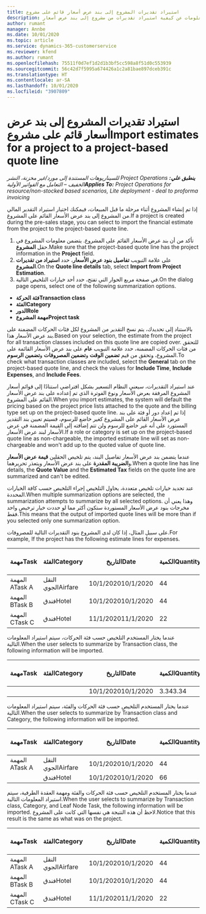 ```yaml
---
title: استيراد تقديرات المشروع إلى بند عرض أسعار قائم على مشروع
description: يقدم هذا الموضوع معلومات عن كيفية استيراد تقديرات من مشروع إلى بند عرض أسعار.
author: rumant
manager: Annbe
ms.date: 10/01/2020
ms.topic: article
ms.service: dynamics-365-customerservice
ms.reviewer: kfend
ms.author: rumant
ms.openlocfilehash: 75511f0d7ef1d2d1b3bf5cc598a8f51d0c553939
ms.sourcegitcommit: 56c42d7f5995a674426a1c2a81bae897dceb391c
ms.translationtype: HT
ms.contentlocale: ar-SA
ms.lasthandoff: 10/01/2020
ms.locfileid: "3907809"
---
```

# <a name="import-estimates-for-a-project-to-a-project-based-quote-line"></a><span data-ttu-id="3bb11-103">استيراد تقديرات المشروع إلى بند عرض أسعار قائم على مشروع</span><span class="sxs-lookup"><span data-stu-id="3bb11-103">Import estimates for a project to a project-based quote line</span></span>

<span data-ttu-id="3bb11-104">_**ينطبق علي:** ‏‫Project Operations للسيناريوهات المستندة إلى مورد/غير مخزنة‬، ‏‫النشر الخفيف – التعامل مع الفواتير الأولية‬_</span><span class="sxs-lookup"><span data-stu-id="3bb11-104">_**Applies To:** Project Operations for resource/non-stocked based scenarios, Lite deployment - deal to proforma invoicing_</span></span>


<span data-ttu-id="3bb11-105">إذا تم إنشاء المشروع أثناء مرحلة ما قبل المبيعات، فيمكنك اختيار استيراد التقدير المالي من المشروع إلى بند عرض الأسعار القائم على المشروع.</span><span class="sxs-lookup"><span data-stu-id="3bb11-105">If a project is created during the pre-sales stage, you can select to import the financial estimate from the project to the project-based quote line.</span></span>

1. <span data-ttu-id="3bb11-106">تأكد من أن بند عرض الأسعار القائم على المشروع. يتضمن معلومات المشروع في حقل **المشروع**.</span><span class="sxs-lookup"><span data-stu-id="3bb11-106">Make sure that the project-based quote line has the project information in the **Project** field.</span></span>
2. <span data-ttu-id="3bb11-107">على علامة التبويب **تفاصيل بنود عرض الأسعار**، حدد **استيراد من تقديرات المشروع**.</span><span class="sxs-lookup"><span data-stu-id="3bb11-107">On the **Quote line details** tab, select **Import from Project Estimation**.</span></span>
3. <span data-ttu-id="3bb11-108">في صفحة مربع الحوار التي تفتح، حدد أحد خيارات التلخيص التالية.</span><span class="sxs-lookup"><span data-stu-id="3bb11-108">On the dialog page opens, select one of the following summarization options.</span></span>

  - <span data-ttu-id="3bb11-109">**فئة الحركة**</span><span class="sxs-lookup"><span data-stu-id="3bb11-109">**Transaction class**</span></span>
  - <span data-ttu-id="3bb11-110">**الفئة**</span><span class="sxs-lookup"><span data-stu-id="3bb11-110">**Category**</span></span>
  - <span data-ttu-id="3bb11-111">**الدور**</span><span class="sxs-lookup"><span data-stu-id="3bb11-111">**Role**</span></span> 
  - <span data-ttu-id="3bb11-112">**مهمة المشروع**</span><span class="sxs-lookup"><span data-stu-id="3bb11-112">**Project task**</span></span>

<span data-ttu-id="3bb11-113">بالاستناد إلى تحديدك، يتم نسخ التقدير من المشروع لكل فئات الحركات المضمنة على بند عرض الأسعار هذا.</span><span class="sxs-lookup"><span data-stu-id="3bb11-113">Based on your selection, the estimate from the project for all transaction classes included on this quote line are copied over.</span></span> <span data-ttu-id="3bb11-114">للتحقق من فئات الحركات المضمنة، حدد علامة التبويب **عام** على بند عرض الأسعار القائمة على المشروع، وتحقق من قيم **تضمين الوقت** و**تضمين المصروفات** و**تضمين الرسوم**.</span><span class="sxs-lookup"><span data-stu-id="3bb11-114">To check what transaction classes are included, select the **General** tab on the project-based quote line, and check the values for **Include Time**, **Include Expenses**, and **Include Fees**.</span></span>

<span data-ttu-id="3bb11-115">عند استيراد التقديرات، سيعني النظام التسعير بشكل افتراضي استنادًا إلى قوائم أسعار المشروع المرفقة بعرض الأسعار ونوع الفوترة الذي تم إعداده على بند عرض الأسعار القائم على المشروع.</span><span class="sxs-lookup"><span data-stu-id="3bb11-115">When you import estimates, the system will default the pricing based on the project price lists attached to the quote and the billing type set up on the project-based quote line.</span></span> <span data-ttu-id="3bb11-116">إذا تم إعداد دور أو فئة على بند عرض الأسعار القائم على المشروع كغير خاضع للرسوم، فسيتم تعيين بند التقدير المستورد على أنه غير خاضع للرسوم ولن تتم إضافته إلى القيمة المضمنة في عرض الأسعار لبند عرض الأسعار.</span><span class="sxs-lookup"><span data-stu-id="3bb11-116">If a role or category is set up on the project-based quote line as non-chargeable, the imported estimate line will set as non-chargeable and won't add up to the quoted value of quote line.</span></span>

<span data-ttu-id="3bb11-117">عندما يتضمن بند عرض الأسعار تفاصيل البند، يتم تلخيص الحقلين **قيمة عرض الأسعار** و**الضريبة المقدرة** على بند عرض الأسعار ويتعذر تحريرهما.</span><span class="sxs-lookup"><span data-stu-id="3bb11-117">When a quote line has line details, the **Quote Value** and the **Estimated Tax** fields on the quote line are summarized and can't be edited.</span></span>

<span data-ttu-id="3bb11-118">عند تحديد خيارات تلخيص متعددة، يحاول التلخيص إجراء التلخيص حسب كافة الخيارات المحددة.</span><span class="sxs-lookup"><span data-stu-id="3bb11-118">When multiple summarization options are selected, the summarization attempts to summarize by all selected options.</span></span> <span data-ttu-id="3bb11-119">وهذا يعني أن مخرجات بنود عرض الأسعار المستوردة ستكون أكثر مما لو حددت خيار ترخيص واحد فقط.</span><span class="sxs-lookup"><span data-stu-id="3bb11-119">This means that the output of imported quote lines will be more than if you selected only one summarization option.</span></span>

<span data-ttu-id="3bb11-120">على سبيل المثال، إذا كان لدى المشروع بنود التقديرات التالية للمصروفات.</span><span class="sxs-lookup"><span data-stu-id="3bb11-120">For example, If the project has the following estimate lines for expenses.</span></span>

| <span data-ttu-id="3bb11-121">مهمة</span><span class="sxs-lookup"><span data-stu-id="3bb11-121">Task</span></span> | <span data-ttu-id="3bb11-122">الفئة</span><span class="sxs-lookup"><span data-stu-id="3bb11-122">Category</span></span> | <span data-ttu-id="3bb11-123">التاريخ‬</span><span class="sxs-lookup"><span data-stu-id="3bb11-123">Date</span></span> | <span data-ttu-id="3bb11-124">الكمية</span><span class="sxs-lookup"><span data-stu-id="3bb11-124">Quantity</span></span> | <span data-ttu-id="3bb11-125">سعر الوحدة</span><span class="sxs-lookup"><span data-stu-id="3bb11-125">Unit price</span></span> | <span data-ttu-id="3bb11-126">المبلغ</span><span class="sxs-lookup"><span data-stu-id="3bb11-126">Amount</span></span> |
| --- | --- | --- | --- | --- | --- |
| <span data-ttu-id="3bb11-127">المهمة A</span><span class="sxs-lookup"><span data-stu-id="3bb11-127">Task A</span></span> | <span data-ttu-id="3bb11-128">النقل الجوي</span><span class="sxs-lookup"><span data-stu-id="3bb11-128">Airfare</span></span> | <span data-ttu-id="3bb11-129">10/1/2020</span><span class="sxs-lookup"><span data-stu-id="3bb11-129">10/1/2020</span></span> | <span data-ttu-id="3bb11-130">4</span><span class="sxs-lookup"><span data-stu-id="3bb11-130">4</span></span> | <span data-ttu-id="3bb11-131">400</span><span class="sxs-lookup"><span data-stu-id="3bb11-131">400</span></span> | <span data-ttu-id="3bb11-132">1600</span><span class="sxs-lookup"><span data-stu-id="3bb11-132">1600</span></span> |
| <span data-ttu-id="3bb11-133">المهمة B</span><span class="sxs-lookup"><span data-stu-id="3bb11-133">Task B</span></span> | <span data-ttu-id="3bb11-134">فندق</span><span class="sxs-lookup"><span data-stu-id="3bb11-134">Hotel</span></span> | <span data-ttu-id="3bb11-135">10/1/2020</span><span class="sxs-lookup"><span data-stu-id="3bb11-135">10/1/2020</span></span> | <span data-ttu-id="3bb11-136">4</span><span class="sxs-lookup"><span data-stu-id="3bb11-136">4</span></span> | <span data-ttu-id="3bb11-137">200</span><span class="sxs-lookup"><span data-stu-id="3bb11-137">200</span></span> | <span data-ttu-id="3bb11-138">800</span><span class="sxs-lookup"><span data-stu-id="3bb11-138">800</span></span> |
| <span data-ttu-id="3bb11-139">المهمة C</span><span class="sxs-lookup"><span data-stu-id="3bb11-139">Task C</span></span> | <span data-ttu-id="3bb11-140">فندق</span><span class="sxs-lookup"><span data-stu-id="3bb11-140">Hotel</span></span> | <span data-ttu-id="3bb11-141">11/1/2020</span><span class="sxs-lookup"><span data-stu-id="3bb11-141">11/1/2020</span></span> | <span data-ttu-id="3bb11-142">2</span><span class="sxs-lookup"><span data-stu-id="3bb11-142">2</span></span> | <span data-ttu-id="3bb11-143">200</span><span class="sxs-lookup"><span data-stu-id="3bb11-143">200</span></span> | <span data-ttu-id="3bb11-144">400</span><span class="sxs-lookup"><span data-stu-id="3bb11-144">400</span></span> |

<span data-ttu-id="3bb11-145">عندما يختار المستخدم التلخيص حسب فئة الحركات، سيتم استيراد المعلومات التالية.</span><span class="sxs-lookup"><span data-stu-id="3bb11-145">When the user selects to summarize by Transaction class, the following information will be imported.</span></span>

| <span data-ttu-id="3bb11-146">مهمة</span><span class="sxs-lookup"><span data-stu-id="3bb11-146">Task</span></span> | <span data-ttu-id="3bb11-147">الفئة</span><span class="sxs-lookup"><span data-stu-id="3bb11-147">Category</span></span> | <span data-ttu-id="3bb11-148">التاريخ‬</span><span class="sxs-lookup"><span data-stu-id="3bb11-148">Date</span></span> | <span data-ttu-id="3bb11-149">الكمية</span><span class="sxs-lookup"><span data-stu-id="3bb11-149">Quantity</span></span> | <span data-ttu-id="3bb11-150">سعر الوحدة</span><span class="sxs-lookup"><span data-stu-id="3bb11-150">Unit price</span></span> | <span data-ttu-id="3bb11-151">المبلغ</span><span class="sxs-lookup"><span data-stu-id="3bb11-151">Amount</span></span> |
| --- | --- | --- | --- | --- | --- |
| | | <span data-ttu-id="3bb11-152">10/1/2020</span><span class="sxs-lookup"><span data-stu-id="3bb11-152">10/1/2020</span></span> | <span data-ttu-id="3bb11-153">3.34</span><span class="sxs-lookup"><span data-stu-id="3bb11-153">3.34</span></span> | <span data-ttu-id="3bb11-154">840</span><span class="sxs-lookup"><span data-stu-id="3bb11-154">840</span></span> | <span data-ttu-id="3bb11-155">2800</span><span class="sxs-lookup"><span data-stu-id="3bb11-155">2800</span></span> |

<span data-ttu-id="3bb11-156">عندما يختار المستخدم التلخيص حسب فئة الحركات والفئة، سيتم استيراد المعلومات التالية.</span><span class="sxs-lookup"><span data-stu-id="3bb11-156">When the user selects to summarize by Transaction class and Category, the following information will be imported.</span></span>

| <span data-ttu-id="3bb11-157">مهمة</span><span class="sxs-lookup"><span data-stu-id="3bb11-157">Task</span></span> | <span data-ttu-id="3bb11-158">الفئة</span><span class="sxs-lookup"><span data-stu-id="3bb11-158">Category</span></span> | <span data-ttu-id="3bb11-159">التاريخ‬</span><span class="sxs-lookup"><span data-stu-id="3bb11-159">Date</span></span> | <span data-ttu-id="3bb11-160">الكمية</span><span class="sxs-lookup"><span data-stu-id="3bb11-160">Quantity</span></span> | <span data-ttu-id="3bb11-161">سعر الوحدة</span><span class="sxs-lookup"><span data-stu-id="3bb11-161">Unit price</span></span> | <span data-ttu-id="3bb11-162">المبلغ</span><span class="sxs-lookup"><span data-stu-id="3bb11-162">Amount</span></span> |
| --- | --- | --- | --- | --- | --- |
| <span data-ttu-id="3bb11-163">المهمة A</span><span class="sxs-lookup"><span data-stu-id="3bb11-163">Task A</span></span> | <span data-ttu-id="3bb11-164">النقل الجوي</span><span class="sxs-lookup"><span data-stu-id="3bb11-164">Airfare</span></span> | <span data-ttu-id="3bb11-165">10/1/2020</span><span class="sxs-lookup"><span data-stu-id="3bb11-165">10/1/2020</span></span> | <span data-ttu-id="3bb11-166">4</span><span class="sxs-lookup"><span data-stu-id="3bb11-166">4</span></span> | <span data-ttu-id="3bb11-167">400</span><span class="sxs-lookup"><span data-stu-id="3bb11-167">400</span></span> | <span data-ttu-id="3bb11-168">1600</span><span class="sxs-lookup"><span data-stu-id="3bb11-168">1600</span></span> |
| | <span data-ttu-id="3bb11-169">فندق</span><span class="sxs-lookup"><span data-stu-id="3bb11-169">Hotel</span></span> | <span data-ttu-id="3bb11-170">10/1/2020</span><span class="sxs-lookup"><span data-stu-id="3bb11-170">10/1/2020</span></span> | <span data-ttu-id="3bb11-171">6</span><span class="sxs-lookup"><span data-stu-id="3bb11-171">6</span></span> | <span data-ttu-id="3bb11-172">200</span><span class="sxs-lookup"><span data-stu-id="3bb11-172">200</span></span> | <span data-ttu-id="3bb11-173">1200</span><span class="sxs-lookup"><span data-stu-id="3bb11-173">1200</span></span> |

<span data-ttu-id="3bb11-174">عندما يختار المستخدم التلخيص حسب فئة الحركات والفئة ومهمة العقدة الطرفية، سيتم استيراد المعلومات التالية.</span><span class="sxs-lookup"><span data-stu-id="3bb11-174">When the user selects to summarize by Transaction class, Category, and Leaf Node Task, the following information will be imported.</span></span> <span data-ttu-id="3bb11-175">لاحظ أن هذه النتيجة هي نفسها التي كانت على المشروع.</span><span class="sxs-lookup"><span data-stu-id="3bb11-175">Notice that this result is the same as what was on the project.</span></span>

| <span data-ttu-id="3bb11-176">مهمة</span><span class="sxs-lookup"><span data-stu-id="3bb11-176">Task</span></span> | <span data-ttu-id="3bb11-177">الفئة</span><span class="sxs-lookup"><span data-stu-id="3bb11-177">Category</span></span> | <span data-ttu-id="3bb11-178">التاريخ‬</span><span class="sxs-lookup"><span data-stu-id="3bb11-178">Date</span></span> | <span data-ttu-id="3bb11-179">الكمية</span><span class="sxs-lookup"><span data-stu-id="3bb11-179">Quantity</span></span> | <span data-ttu-id="3bb11-180">سعر الوحدة</span><span class="sxs-lookup"><span data-stu-id="3bb11-180">Unit price</span></span> | <span data-ttu-id="3bb11-181">المبلغ</span><span class="sxs-lookup"><span data-stu-id="3bb11-181">Amount</span></span> |
| --- | --- | --- | --- | --- | --- |
| <span data-ttu-id="3bb11-182">المهمة A</span><span class="sxs-lookup"><span data-stu-id="3bb11-182">Task A</span></span> | <span data-ttu-id="3bb11-183">النقل الجوي</span><span class="sxs-lookup"><span data-stu-id="3bb11-183">Airfare</span></span> | <span data-ttu-id="3bb11-184">10/1/2020</span><span class="sxs-lookup"><span data-stu-id="3bb11-184">10/1/2020</span></span> | <span data-ttu-id="3bb11-185">4</span><span class="sxs-lookup"><span data-stu-id="3bb11-185">4</span></span> | <span data-ttu-id="3bb11-186">400</span><span class="sxs-lookup"><span data-stu-id="3bb11-186">400</span></span> | <span data-ttu-id="3bb11-187">1600</span><span class="sxs-lookup"><span data-stu-id="3bb11-187">1600</span></span> |
| <span data-ttu-id="3bb11-188">المهمة B</span><span class="sxs-lookup"><span data-stu-id="3bb11-188">Task B</span></span> | <span data-ttu-id="3bb11-189">فندق</span><span class="sxs-lookup"><span data-stu-id="3bb11-189">Hotel</span></span> | <span data-ttu-id="3bb11-190">10/1/2020</span><span class="sxs-lookup"><span data-stu-id="3bb11-190">10/1/2020</span></span> | <span data-ttu-id="3bb11-191">4</span><span class="sxs-lookup"><span data-stu-id="3bb11-191">4</span></span> | <span data-ttu-id="3bb11-192">200</span><span class="sxs-lookup"><span data-stu-id="3bb11-192">200</span></span> | <span data-ttu-id="3bb11-193">800</span><span class="sxs-lookup"><span data-stu-id="3bb11-193">800</span></span> |
| <span data-ttu-id="3bb11-194">المهمة C</span><span class="sxs-lookup"><span data-stu-id="3bb11-194">Task C</span></span> | <span data-ttu-id="3bb11-195">فندق</span><span class="sxs-lookup"><span data-stu-id="3bb11-195">Hotel</span></span> | <span data-ttu-id="3bb11-196">11/1/2020</span><span class="sxs-lookup"><span data-stu-id="3bb11-196">11/1/2020</span></span> | <span data-ttu-id="3bb11-197">2</span><span class="sxs-lookup"><span data-stu-id="3bb11-197">2</span></span> | <span data-ttu-id="3bb11-198">200</span><span class="sxs-lookup"><span data-stu-id="3bb11-198">200</span></span> | <span data-ttu-id="3bb11-199">400</span><span class="sxs-lookup"><span data-stu-id="3bb11-199">400</span></span> |